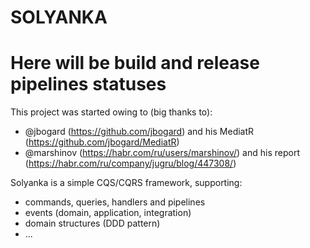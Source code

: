 SOLYANKA
========
Here will be build and release pipelines statuses
========
This project was started owing to (big thanks to):
  - @jbogard (https://github.com/jbogard) and his MediatR (https://github.com/jbogard/MediatR)
  - @marshinov (https://habr.com/ru/users/marshinov/) and his report (https://habr.com/ru/company/jugru/blog/447308/)

Solyanka is a simple CQS/CQRS framework, supporting:
  - commands, queries, handlers and pipelines
  - events (domain, application, integration)
  - domain structures (DDD pattern)
  - ...
